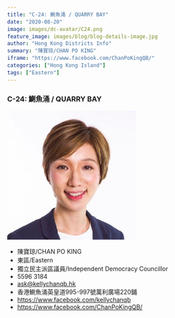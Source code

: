 ```yaml
---
title: "C-24: 鰂魚涌 / QUARRY BAY"
date: "2020-08-20"
image: images/dc-avatar/C24.png
feature_image: images/blog/blog-details-image.jpg
author: "Hong Kong Districts Info"
summary: "陳寶琼/CHAN PO KING"
iframe: "https://www.facebook.com/ChanPoKingQB/"
categories: ["Hong Kong Island"]
tags: ["Eastern"]
---
```


### C-24: 鰂魚涌 / QUARRY BAY  
![](/images/dc-avatar/C24.png)  

 - 陳寶琼/CHAN PO KING  
 - 東區/Eastern  
 - 獨立民主派區議員/Independent Democracy Councillor  
 - 5596 3184  
 - ask@kellychanqb.hk  
 - 香港鰂魚涌英皇道995-997號萬利廣場220鋪  
 - https://www.facebook.com/kellychanqb  
 - https://www.facebook.com/ChanPoKingQB/
